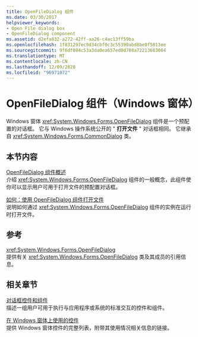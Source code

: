 ```yaml
---
title: OpenFileDialog 组件
ms.date: 03/30/2017
helpviewer_keywords:
- Open File dialog box
- OpenFileDialog component
ms.assetid: d2efa832-a272-42ff-aa26-c4ac13ff59ba
ms.openlocfilehash: 1f831297ec9d34cbf0c3c55390abd8be0f5013ee
ms.sourcegitcommit: 9f6df084c53a3da0ea657ed0d708a72213683084
ms.translationtype: MT
ms.contentlocale: zh-CN
ms.lasthandoff: 12/09/2020
ms.locfileid: "96971072"
---
```

# <a name="openfiledialog-component-windows-forms"></a>OpenFileDialog 组件（Windows 窗体）
Windows 窗体 <xref:System.Windows.Forms.OpenFileDialog> 组件是一个预配置的对话框。 它与 Windows 操作系统公开的 " **打开文件** " 对话框相同。 它继承自 <xref:System.Windows.Forms.CommonDialog> 类。  
  
## <a name="in-this-section"></a>本节内容  
 [OpenFileDialog 组件概述](openfiledialog-component-overview-windows-forms.md)  
 介绍 <xref:System.Windows.Forms.OpenFileDialog> 组件的一般概念，此组件使你可以显示用户可用于打开文件的预配置对话框。  
  
 [如何：使用 OpenFileDialog 组件打开文件](how-to-open-files-using-the-openfiledialog-component.md)  
 说明如何通过 <xref:System.Windows.Forms.OpenFileDialog> 组件的实例在运行时打开文件。  
  
## <a name="reference"></a>参考  
 <xref:System.Windows.Forms.OpenFileDialog>  
 提供有关 <xref:System.Windows.Forms.OpenFileDialog> 类及其成员的引用信息。  
  
## <a name="related-sections"></a>相关章节  
 [对话框控件和组件](dialog-box-controls-and-components-windows-forms.md)  
 描述一组用户可用于执行与应用程序或系统的标准交互的控件和组件。  
  
 [在 Windows 窗体上使用的控件](controls-to-use-on-windows-forms.md)  
 提供 Windows 窗体控件的完整列表，附带其使用情况相关信息的链接。
